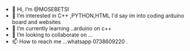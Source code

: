 - 👋 Hi, I’m @MOSEBETSI
- 👀 I’m interested in C++ ,PYTHON,HTML I'd say im into coding arduino board and websites
- 🌱 I’m currently learning ..arduino on c++
- 💞️ I’m looking to collaborate on ...
- 📫 How to reach me ...whatsapp 0738609220 .

<!---
MOSEBETSI/MOSEBETSI is a ✨ special ✨ repository because its `README.md` (this file) appears on your GitHub profile.
You can click the Preview link to take a look at your changes.
--->
